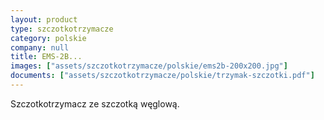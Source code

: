 ```yaml
---
layout: product
type: szczotkotrzymacze
category: polskie
company: null
title: EMS-2B...
images: ["assets/szczotkotrzymacze/polskie/ems2b-200x200.jpg"]
documents: ["assets/szczotkotrzymacze/polskie/trzymak-szczotki.pdf"]
---
```

Szczotkotrzymacz ze szczotką węglową.